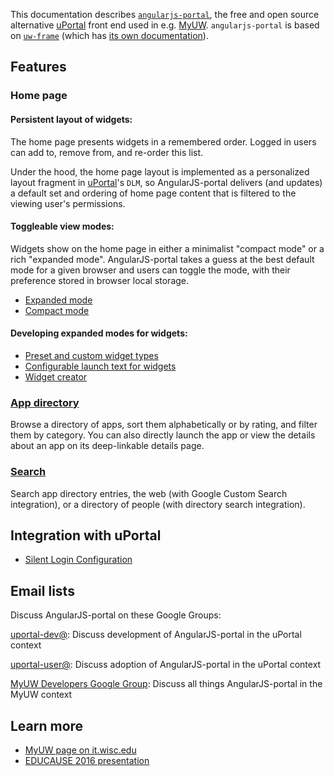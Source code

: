 This documentation describes [`angularjs-portal`](https://github.com/UW-Madison-DoIT/angularjs-portal), the free and open source alternative [uPortal][] front end used in e.g. [MyUW](https://it.wisc.edu/services/myuw/). `angularjs-portal` is based on [`uw-frame`](https://github.com/UW-Madison-DoIT/uw-frame) (which has [its own documentation](http://uw-madison-doit.github.io/uw-frame/)).

## Features

### Home page

#### Persistent layout of widgets:
The home page presents widgets in a remembered order. Logged in users can add to, remove from, and re-order this list.

Under the hood, the home page layout is implemented as a personalized layout fragment in [uPortal][]'s `DLM`, so AngularJS-portal delivers (and updates) a
default set and ordering of home page content that is filtered to the viewing user's permissions.

#### Toggleable view modes:

Widgets show on the home page in either a minimalist "compact mode" or a rich "expanded mode". AngularJS-portal takes a guess at the best default mode for a given browser and users can toggle the mode, with their preference stored in browser local storage.

+ [Expanded mode](expanded.md)
+ [Compact mode](compact.md)

#### Developing expanded modes for widgets:

+ [Preset and custom widget types](widgets.md)
+ [Configurable launch text for widgets](widget-launch-button.md)
+ [Widget creator](https://public.my.wisc.edu/web/widget-creator)

### [App directory](app-directory.md)

Browse a directory of apps, sort them alphabetically or by rating, and filter them by category. You can also directly launch the app or view the details about an app on its deep-linkable details page.

### [Search](search.md)

Search app directory entries, the web (with Google Custom Search integration), or a directory of people (with directory search integration).

## Integration with uPortal
+ [Silent Login Configuration](silent-login.md)

## Email lists

Discuss AngularJS-portal on these Google Groups:

[uportal-dev@][]: Discuss development of AngularJS-portal in the uPortal context

[uportal-user@][]: Discuss adoption of AngularJS-portal in the uPortal context

[MyUW Developers Google Group][]: Discuss all things AngularJS-portal in the MyUW context

## Learn more

+ [MyUW page on it.wisc.edu][MyUW service page]
+ [EDUCAUSE 2016 presentation][]

[uPortal]: http://jasig.github.io/uPortal/

[MyUW Developers Google Group]: https://groups.google.com/forum/#!forum/myuw-developers
[uportal-dev@]: https://groups.google.com/a/apereo.org/forum/#!forum/uportal-dev
[uportal-user@]: https://groups.google.com/a/apereo.org/forum/#!forum/uportal-user

[MyUW service page]: https://it.wisc.edu/services/myuw/
[EDUCAUSE 2016 presentation]: https://goo.gl/AdFXF2
